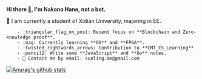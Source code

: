 **Hi there 👋, I'm Nakano Hane, not a bot.**

:rocket: I am currently a student of Xidian University, majoring in EE.

		- :triangular_flag_on_post: Recent focus on **Blockchain and Zero-knowledge proof**.
		- :mag: Currently learning **OS** and **FPGA**.
		- :twisted_rightwards_arrows: ​Contribution to **CMT_CS_Learning**.
		- :pencil2: Write some **JavaScript** and **Go** notes.
		- 📧 Contact me by email: sunling.me@gmail.com

[![Anurag's github stats](https://github-readme-stats.vercel.app/api?username=sunlingbot&show_icons=true&theme=onedark)](https://github.com/anuraghazra/github-readme-stats)







